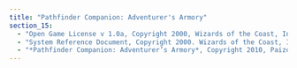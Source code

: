 ```yaml
---
title: "Pathfinder Companion: Adventurer's Armory"
section_15:
  - "Open Game License v 1.0a, Copyright 2000, Wizards of the Coast, Inc."
  - "System Reference Document, Copyright 2000. Wizards of the Coast, Inc; Authors Jonathan Tweet, Monte Cook, Skip Williams, based on material by E. Gary Gygax and Dave Arneson."
  - "*Pathfinder Companion: Adventurer’s Armory*, Copyright 2010, Paizo Publishing, LLC; Authors: Jonathan Keith, Hal Maclean, Jeff Quick, Christopher Self, JD Wiker, and Keri Wiker."
---
```

